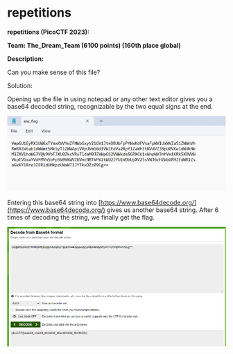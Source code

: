 # repetitions

**repetitions (PicoCTF 2023):**

**Team: The\_Dream\_Team (6100 points) (160th place global)**

**Description:**

Can you make sense of this file?

Solution:

Opening up the file in using notepad or any other text editor gives you a base64 decoded string, recognizable by the two equal signs at the end.

![Command-Line](<../.gitbook/assets/0 (1).png>)

Entering this base64 string into [https://www.base64decode.org/](https://www.base64decode.org/) gives us another base64 string. After 6 times of decoding the string, we finally get the flag.

![Command-Line](../.gitbook/assets/1.png)
